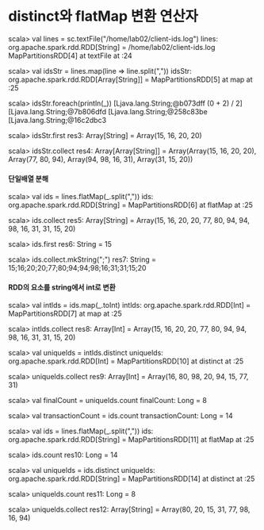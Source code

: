# distinct와 flatMap 변환 연산자





scala> val lines = sc.textFile("/home/lab02/client-ids.log")
lines: org.apache.spark.rdd.RDD[String] = /home/lab02/client-ids.log MapPartitionsRDD[4] at textFile at <console>:24

scala> val idsStr = lines.map(line => line.split(","))
idsStr: org.apache.spark.rdd.RDD[Array[String]] = MapPartitionsRDD[5] at map at <console>:25

scala> idsStr.foreach(println(_))
[Ljava.lang.String;@b073dff                                         (0 + 2) / 2]
[Ljava.lang.String;@7b806dfd
[Ljava.lang.String;@258c83be
[Ljava.lang.String;@16c2dbc3

scala> idsStr.first
res3: Array[String] = Array(15, 16, 20, 20)

scala> idsStr.collect
res4: Array[Array[String]] = Array(Array(15, 16, 20, 20), Array(77, 80, 94), Array(94, 98, 16, 31), Array(31, 15, 20))



#### 단일배열 분해



scala> val ids = lines.flatMap(_.split(","))
ids: org.apache.spark.rdd.RDD[String] = MapPartitionsRDD[6] at flatMap at <console>:25

scala> ids.collect
res5: Array[String] = Array(15, 16, 20, 20, 77, 80, 94, 94, 98, 16, 31, 31, 15, 20)

scala> ids.first
res6: String = 15

scala> ids.collect.mkString(";")
res7: String = 15;16;20;20;77;80;94;94;98;16;31;31;15;20



#### RDD의 요소를 string에서 int로 변환



scala> val intlds = ids.map(_.toInt)
intlds: org.apache.spark.rdd.RDD[Int] = MapPartitionsRDD[7] at map at <console>:25

scala> intlds.collect
res8: Array[Int] = Array(15, 16, 20, 20, 77, 80, 94, 94, 98, 16, 31, 31, 15, 20)

scala> val uniquelds = intlds.distinct
uniquelds: org.apache.spark.rdd.RDD[Int] = MapPartitionsRDD[10] at distinct at <console>:25

scala> uniquelds.collect
res9: Array[Int] = Array(16, 80, 98, 20, 94, 15, 77, 31)

scala> val finalCount = uniquelds.count
finalCount: Long = 8

scala> val transactionCount = ids.count
transactionCount: Long = 14

scala> val ids = lines.flatMap(_.split(","))
ids: org.apache.spark.rdd.RDD[String] = MapPartitionsRDD[11] at flatMap at <console>:25

scala> ids.count
res10: Long = 14

scala> val uniquelds = ids.distinct
uniquelds: org.apache.spark.rdd.RDD[String] = MapPartitionsRDD[14] at distinct at <console>:25

scala> uniquelds.count
res11: Long = 8

scala> uniquelds.collect
res12: Array[String] = Array(80, 20, 15, 31, 77, 98, 16, 94)